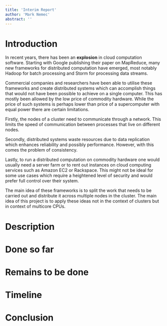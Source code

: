 ```yaml
---
title: 'Interim Report'
author: 'Mark Nemec'
abstract: ''
---
```


# Introduction

In recent years, there has been an **explosion** in cloud computation software. Starting with Google publishing their paper on MapReduce, many new frameworks for distributed computation have emerged, most notably Hadoop for batch processing and Storm for processing data streams.

Commercial companies and researchers have been able to utilise these frameworks and create distributed systems which can accomplish things that would not have been possible to achieve on a single computer. This has mostly been allowed by the low price of commodity hardware. While the price of such systems is perhaps lower than price of a supercomputer with equal power there are certain limitations.

Firstly, the nodes of a cluster need to communicate through a network. This limits the speed of communication between processes that live on different nodes.

Secondly, distributed systems waste resources due to data replication which enhances reliability and possibly performance. However, with this comes the problem of consistency.

Lastly, to run a distributed computation on commodity hardware one would usually need a server farm or to rent out instances on cloud computing services such as Amazon EC2 or Rackspace. This might not be ideal for some use cases which require a heightened level of security and would prefer full control over their system.

The main idea of these frameworks is to split the work that needs to be carried out and distribute it across multiple nodes in the cluster. The main idea of this project is to apply these ideas not in the context of clusters but in context of multicore CPUs.

# Description

# Done so far

# Remains to be done

# Timeline

# Conclusion
